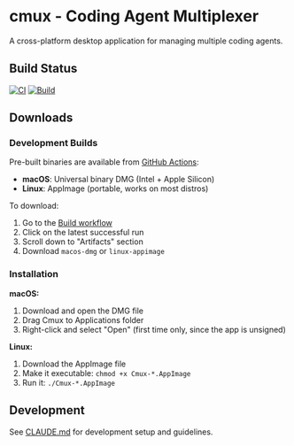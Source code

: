 # cmux - Coding Agent Multiplexer

A cross-platform desktop application for managing multiple coding agents.

## Build Status

[![CI](https://github.com/coder/cmux/actions/workflows/ci.yml/badge.svg)](https://github.com/coder/cmux/actions/workflows/ci.yml)
[![Build](https://github.com/coder/cmux/actions/workflows/build.yml/badge.svg)](https://github.com/coder/cmux/actions/workflows/build.yml)

## Downloads

### Development Builds

Pre-built binaries are available from [GitHub Actions](https://github.com/coder/cmux/actions/workflows/build.yml):

- **macOS**: Universal binary DMG (Intel + Apple Silicon)
- **Linux**: AppImage (portable, works on most distros)

To download:

1. Go to the [Build workflow](https://github.com/coder/cmux/actions/workflows/build.yml)
2. Click on the latest successful run
3. Scroll down to "Artifacts" section
4. Download `macos-dmg` or `linux-appimage`

### Installation

**macOS:**

1. Download and open the DMG file
2. Drag Cmux to Applications folder
3. Right-click and select "Open" (first time only, since the app is unsigned)

**Linux:**

1. Download the AppImage file
2. Make it executable: `chmod +x Cmux-*.AppImage`
3. Run it: `./Cmux-*.AppImage`

## Development

See [CLAUDE.md](CLAUDE.md) for development setup and guidelines.
